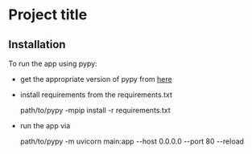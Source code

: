 # Project title

## Installation

To run the app using pypy:

* get the appropriate version of pypy from [here](https://www.pypy.org/download.html)
* install requirements from the requirements.txt

	path/to/pypy -mpip install -r requirements.txt

* run the app via

	path/to/pypy -m uvicorn main:app --host 0.0.0.0 --port 80 --reload